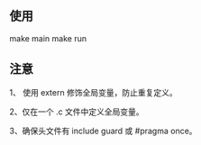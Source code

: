 ## 使用

make main
make run


## 注意
1、 使用 extern 修饰全局变量，防止重复定义。

2、仅在一个 .c 文件中定义全局变量。

3、确保头文件有 include guard 或 #pragma once。